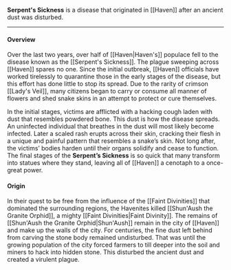 
**Serpent's Sickness** is a disease that originated in [[Haven]] after an ancient dust was disturbed.

----

#### Overview

Over the last two years, over half of [[Haven|Haven's]] populace fell to the disease known as the [[Serpent's Sickness]]. The plague sweeping across [[Haven]] spares no one. Since the initial outbreak, [[Haven]] officials have worked tirelessly to quarantine those in the early stages of the disease, but this effort has done little to stop its spread. Due to the rarity of crimson [[Lady's Veil]], many citizens began to carry or consume all manner of flowers and shed snake skins in an attempt to protect or cure themselves.

In the initial stages, victims are afflicted with a hacking cough laden with dust that resembles powdered bone. This dust is how the disease spreads. An uninfected individual that breathes in the dust will most likely become infected. Later a scaled rash erupts across their skin, cracking their flesh in a unique and painful pattern that resembles a snake’s skin. Not long after, the victims’ bodies harden until their organs solidify and cease to function. The final stages of the **Serpent’s Sickness** is so quick that many transform into statues where they stand, leaving all of [[Haven]] a cenotaph to a once-great power.

#### Origin

In their quest to be free from the influence of the [[Faint Divinities]] that dominated the surrounding regions, the Havenites killed [[Shun'Aush the Granite Orphid]], a mighty [[Faint Divinities|Faint Divinity]]. The remains of [[Shun'Aush the Granite Orphid|Shun'Aush]] remain in the city of [[Haven]] and make up the walls of the city. For centuries, the fine dust left behind from carving the stone body remained undisturbed. That was until the growing population of the city forced farmers to till deeper into the soil and miners to hack into hidden stone. This disturbed the ancient dust and created a virulent plague. 